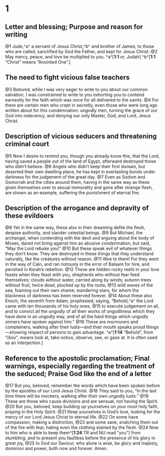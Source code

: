 # 1 
## Letter and blessing; Purpose and reason for writing
@1 Jude,^a^ a servant of Jesus Christ,^b^ and brother of James, to those who are called, sanctified by God the Father, and kept for Jesus Christ: @2 May mercy, peace, and love be multiplied to you.
^a^[**1:1** or, Judah] ^b^[**1:1** “Christ” means “Anointed One”.]

## The need to fight vicious false teachers
@3 Beloved, while I was very eager to write to you about our common salvation, I was constrained to write to you exhorting you to contend earnestly for the faith which was once for all delivered to the saints. @4 For there are certain men who crept in secretly, even those who were long ago written about for this condemnation: ungodly men, turning the grace of our God into indecency, and denying our only Master, God, and Lord, Jesus Christ.

## Description of vicious seducers and threatening criminal court
@5 Now I desire to remind you, though you already know this, that the Lord, having saved a people out of the land of Egypt, afterward destroyed those who didn’t believe. @6 Angels who didn’t keep their first domain, but deserted their own dwelling place, he has kept in everlasting bonds under darkness for the judgement of the great day. @7 Even as Sodom and Gomorrah and the cities around them, having in the same way as these given themselves over to sexual immorality and gone after strange flesh, are shown as an example, suffering the punishment of eternal fire.

## Description of the arrogance and depravity of these evildoers
@8 Yet in the same way, these also in their dreaming defile the flesh, despise authority, and slander celestial beings. @9 But Michael, the archangel, when contending with the devil and arguing about the body of Moses, dared not bring against him an abusive condemnation, but said, “May the Lord rebuke you!” @10 But these speak evil of whatever things they don’t know. They are destroyed in these things that they understand naturally, like the creatures without reason. @11 Woe to them! For they went in the way of Cain, and ran riotously in the error of Balaam for hire, and perished in Korah’s rebellion. @12 These are hidden rocky reefs in your love feasts when they feast with you, shepherds who without fear feed themselves; clouds without water, carried along by winds; autumn trees without fruit, twice dead, plucked up by the roots; @13 wild waves of the sea, foaming out their own shame; wandering stars, for whom the blackness of darkness has been reserved forever. @14 About these also Enoch, the seventh from Adam, prophesied, saying, “Behold,^a^ the Lord came with ten thousands of his holy ones, @15 to execute judgement on all, and to convict all the ungodly of all their works of ungodliness which they have done in an ungodly way, and of all the hard things which ungodly sinners have spoken against him.” @16 These are murmurers and complainers, walking after their lusts—and their mouth speaks proud things—showing respect of persons to gain advantage.
^a^[**1:14** “Behold”, from “ἰδοὺ”, means look at, take notice, observe, see, or gaze at. It is often used as an interjection.]

## Reference to the apostolic proclamation; Final warnings, especially regarding the treatment of the seduced; Praise God like the end of a letter
@17 But you, beloved, remember the words which have been spoken before by the apostles of our Lord Jesus Christ. @18 They said to you, “In the last time there will be mockers, walking after their own ungodly lusts.” @19 These are those who cause divisions and are sensual, not having the Spirit. @20 But you, beloved, keep building up yourselves on your most holy faith, praying in the Holy Spirit. @21 Keep yourselves in God’s love, looking for the mercy of our Lord Jesus Christ to eternal life. @22 On some have compassion, making a distinction, @23 and some save, snatching them out of the fire with fear, hating even the clothing stained by the flesh. @24 Now to him who is able to keep them^[**1:24** TR and NU read “you”] from stumbling, and to present you faultless before the presence of his glory in great joy, @25 to God our Saviour, who alone is wise, be glory and majesty, dominion and power, both now and forever. Amen. 
